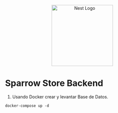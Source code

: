 <p align="center">
  <a href="http://nestjs.com/" target="blank"><img src="https://nestjs.com/img/logo-small.svg" width="200" alt="Nest Logo" /></a>
</p>


# Sparrow Store Backend

1. Usando Docker crear y levantar Base de Datos.

```
docker-compose up -d
```
